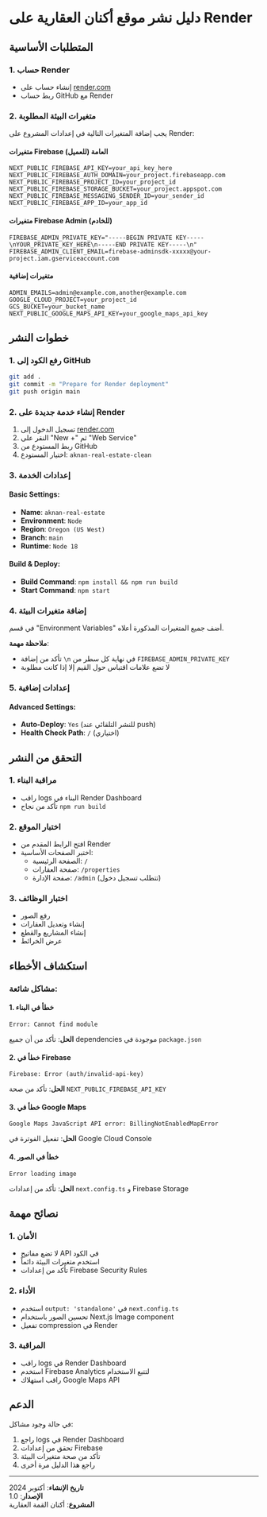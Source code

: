 # دليل نشر موقع أكنان العقارية على Render

## المتطلبات الأساسية

### 1. حساب Render
- إنشاء حساب على [render.com](https://render.com)
- ربط حساب GitHub مع Render

### 2. متغيرات البيئة المطلوبة

يجب إضافة المتغيرات التالية في إعدادات المشروع على Render:

#### متغيرات Firebase العامة (للعميل)
```
NEXT_PUBLIC_FIREBASE_API_KEY=your_api_key_here
NEXT_PUBLIC_FIREBASE_AUTH_DOMAIN=your_project.firebaseapp.com
NEXT_PUBLIC_FIREBASE_PROJECT_ID=your_project_id
NEXT_PUBLIC_FIREBASE_STORAGE_BUCKET=your_project.appspot.com
NEXT_PUBLIC_FIREBASE_MESSAGING_SENDER_ID=your_sender_id
NEXT_PUBLIC_FIREBASE_APP_ID=your_app_id
```

#### متغيرات Firebase Admin (للخادم)
```
FIREBASE_ADMIN_PRIVATE_KEY="-----BEGIN PRIVATE KEY-----\nYOUR_PRIVATE_KEY_HERE\n-----END PRIVATE KEY-----\n"
FIREBASE_ADMIN_CLIENT_EMAIL=firebase-adminsdk-xxxxx@your-project.iam.gserviceaccount.com
```

#### متغيرات إضافية
```
ADMIN_EMAILS=admin@example.com,another@example.com
GOOGLE_CLOUD_PROJECT=your_project_id
GCS_BUCKET=your_bucket_name
NEXT_PUBLIC_GOOGLE_MAPS_API_KEY=your_google_maps_api_key
```

## خطوات النشر

### 1. رفع الكود إلى GitHub
```bash
git add .
git commit -m "Prepare for Render deployment"
git push origin main
```

### 2. إنشاء خدمة جديدة على Render

1. تسجيل الدخول إلى [render.com](https://render.com)
2. النقر على "New +" ثم "Web Service"
3. ربط المستودع من GitHub
4. اختيار المستودع: `aknan-real-estate-clean`

### 3. إعدادات الخدمة

#### Basic Settings:
- **Name**: `aknan-real-estate`
- **Environment**: `Node`
- **Region**: `Oregon (US West)`
- **Branch**: `main`
- **Runtime**: `Node 18`

#### Build & Deploy:
- **Build Command**: `npm install && npm run build`
- **Start Command**: `npm start`

### 4. إضافة متغيرات البيئة

في قسم "Environment Variables" أضف جميع المتغيرات المذكورة أعلاه.

**ملاحظة مهمة**: 
- تأكد من إضافة `\n` في نهاية كل سطر من `FIREBASE_ADMIN_PRIVATE_KEY`
- لا تضع علامات اقتباس حول القيم إلا إذا كانت مطلوبة

### 5. إعدادات إضافية

#### Advanced Settings:
- **Auto-Deploy**: `Yes` (للنشر التلقائي عند push)
- **Health Check Path**: `/` (اختياري)

## التحقق من النشر

### 1. مراقبة البناء
- راقب logs البناء في Render Dashboard
- تأكد من نجاح `npm run build`

### 2. اختبار الموقع
- افتح الرابط المقدم من Render
- اختبر الصفحات الأساسية:
  - الصفحة الرئيسية: `/`
  - صفحة العقارات: `/properties`
  - صفحة الإدارة: `/admin` (تتطلب تسجيل دخول)

### 3. اختبار الوظائف
- رفع الصور
- إنشاء وتعديل العقارات
- إنشاء المشاريع والقطع
- عرض الخرائط

## استكشاف الأخطاء

### مشاكل شائعة:

#### 1. خطأ في البناء
```
Error: Cannot find module
```
**الحل**: تأكد من أن جميع dependencies موجودة في `package.json`

#### 2. خطأ في Firebase
```
Firebase: Error (auth/invalid-api-key)
```
**الحل**: تأكد من صحة `NEXT_PUBLIC_FIREBASE_API_KEY`

#### 3. خطأ في Google Maps
```
Google Maps JavaScript API error: BillingNotEnabledMapError
```
**الحل**: تفعيل الفوترة في Google Cloud Console

#### 4. خطأ في الصور
```
Error loading image
```
**الحل**: تأكد من إعدادات `next.config.ts` و Firebase Storage

## نصائح مهمة

### 1. الأمان
- لا تضع مفاتيح API في الكود
- استخدم متغيرات البيئة دائماً
- تأكد من إعدادات Firebase Security Rules

### 2. الأداء
- استخدم `output: 'standalone'` في `next.config.ts`
- تحسين الصور باستخدام Next.js Image component
- تفعيل compression في Render

### 3. المراقبة
- راقب logs في Render Dashboard
- استخدم Firebase Analytics لتتبع الاستخدام
- راقب استهلاك Google Maps API

## الدعم

في حالة وجود مشاكل:
1. راجع logs في Render Dashboard
2. تحقق من إعدادات Firebase
3. تأكد من صحة متغيرات البيئة
4. راجع هذا الدليل مرة أخرى

---

**تاريخ الإنشاء**: أكتوبر 2024  
**الإصدار**: 1.0  
**المشروع**: أكنان القمة العقارية

